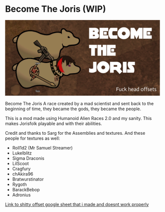 # Become The Joris (WIP)

![Mod Preview](/About/Preview.png)

Become The Joris
A race created by a mad scientist and sent back to the beginning of time, they became the gods, they became the people.

This is a mod made using Humanoid Alien Races 2.0 and my sanity. This makes Jorisfolk playable and with their abilities.

Credit and thanks to Sarg for the Assemblies and textures.
And these people for textures as well:
* Roll1d2 (Mr Samuel Streamer)
* Lukelblitz
* Sigma Draconis
* LilScoot
* Cragfury
* chAkira96
* Bratwurstinator
* Rygoth
* BarackBebop
* Adronius

[Link to shitty offset google sheet that i made and doesnt work properly](https://docs.google.com/spreadsheets/d/1j_7-di4oRrIOCBjMOYHJ83WMkSuxCBjdSuwJt-GqKJw/edit?usp=sharing)
